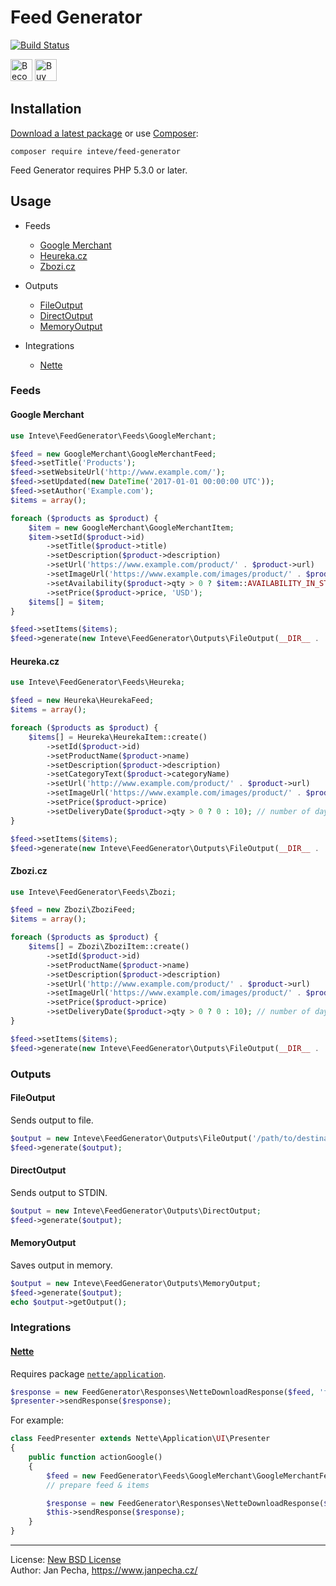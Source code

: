
# Feed Generator

[![Build Status](https://travis-ci.org/inteve/feed-generator.svg?branch=master)](https://travis-ci.org/inteve/feed-generator)

<a href="https://www.patreon.com/bePatron?u=9680759"><img src="https://c5.patreon.com/external/logo/become_a_patron_button.png" alt="Become a Patron!" height="35"></a>
<a href="https://www.paypal.me/janpecha/1eur"><img src="https://buymecoffee.intm.org/img/button-paypal-white.png" alt="Buy me a coffee" height="35"></a>


## Installation

[Download a latest package](https://github.com/inteve/feed-generator/releases) or use [Composer](http://getcomposer.org/):

```
composer require inteve/feed-generator
```

Feed Generator requires PHP 5.3.0 or later.


## Usage

* Feeds
	* [Google Merchant](#google-merchant)
	* [Heureka.cz](#heurekacz)
	* [Zbozi.cz](#zbozicz)

* Outputs
	* [FileOutput](#fileoutput)
	* [DirectOutput](#directoutput)
	* [MemoryOutput](#memoryoutput)

* Integrations
	* [Nette](#nette)


### Feeds

#### Google Merchant

``` php
use Inteve\FeedGenerator\Feeds\GoogleMerchant;

$feed = new GoogleMerchant\GoogleMerchantFeed;
$feed->setTitle('Products');
$feed->setWebsiteUrl('http://www.example.com/');
$feed->setUpdated(new DateTime('2017-01-01 00:00:00 UTC'));
$feed->setAuthor('Example.com');
$items = array();

foreach ($products as $product) {
	$item = new GoogleMerchant\GoogleMerchantItem;
	$item->setId($product->id)
		->setTitle($product->title)
		->setDescription($product->description)
		->setUrl('https://www.example.com/product/' . $product->url)
		->setImageUrl('https://www.example.com/images/product/' . $product->id)
		->setAvailability($product->qty > 0 ? $item::AVAILABILITY_IN_STOCK : $item::AVAILABILITY_OUT_OF_STOCK)
		->setPrice($product->price, 'USD');
	$items[] = $item;
}

$feed->setItems($items);
$feed->generate(new Inteve\FeedGenerator\Outputs\FileOutput(__DIR__ . '/feeds/google.xml'));
```


#### Heureka.cz

``` php
use Inteve\FeedGenerator\Feeds\Heureka;

$feed = new Heureka\HeurekaFeed;
$items = array();

foreach ($products as $product) {
	$items[] = Heureka\HeurekaItem::create()
		->setId($product->id)
		->setProductName($product->name)
		->setDescription($product->description)
		->setCategoryText($product->categoryName)
		->setUrl('http://www.example.com/product/' . $product->url)
		->setImageUrl('https://www.example.com/images/product/' . $product->id)
		->setPrice($product->price)
		->setDeliveryDate($product->qty > 0 ? 0 : 10); // number of days or DateTime
}

$feed->setItems($items);
$feed->generate(new Inteve\FeedGenerator\Outputs\FileOutput(__DIR__ . '/feeds/heureka.xml'));
```


#### Zbozi.cz

``` php
use Inteve\FeedGenerator\Feeds\Zbozi;

$feed = new Zbozi\ZboziFeed;
$items = array();

foreach ($products as $product) {
	$items[] = Zbozi\ZboziItem::create()
		->setId($product->id)
		->setProductName($product->name)
		->setDescription($product->description)
		->setUrl('http://www.example.com/product/' . $product->url)
		->setImageUrl('https://www.example.com/images/product/' . $product->id)
		->setPrice($product->price)
		->setDeliveryDate($product->qty > 0 ? 0 : 10); // number of days or DateTime
}

$feed->setItems($items);
$feed->generate(new Inteve\FeedGenerator\Outputs\FileOutput(__DIR__ . '/feeds/zbozi.xml'));
```


### Outputs

#### FileOutput

Sends output to file.

``` php
$output = new Inteve\FeedGenerator\Outputs\FileOutput('/path/to/destination/feed.xml');
$feed->generate($output);
```


#### DirectOutput

Sends output to STDIN.

``` php
$output = new Inteve\FeedGenerator\Outputs\DirectOutput;
$feed->generate($output);
```


#### MemoryOutput

Saves output in memory.

``` php
$output = new Inteve\FeedGenerator\Outputs\MemoryOutput;
$feed->generate($output);
echo $output->getOutput();
```


### Integrations

#### [Nette](https://nette.org/)

Requires package [`nette/application`](https://packagist.org/packages/nette/application).

``` php
$response = new FeedGenerator\Responses\NetteDownloadResponse($feed, 'filename');
$presenter->sendResponse($response);
```

For example:

``` php
class FeedPresenter extends Nette\Application\UI\Presenter
{
	public function actionGoogle()
	{
		$feed = new FeedGenerator\Feeds\GoogleMerchant\GoogleMerchantFeed;
		// prepare feed & items

		$response = new FeedGenerator\Responses\NetteDownloadResponse($feed, 'google.xml');
		$this->sendResponse($response);
	}
}
```

------------------------------

License: [New BSD License](license.md)
<br>Author: Jan Pecha, https://www.janpecha.cz/

